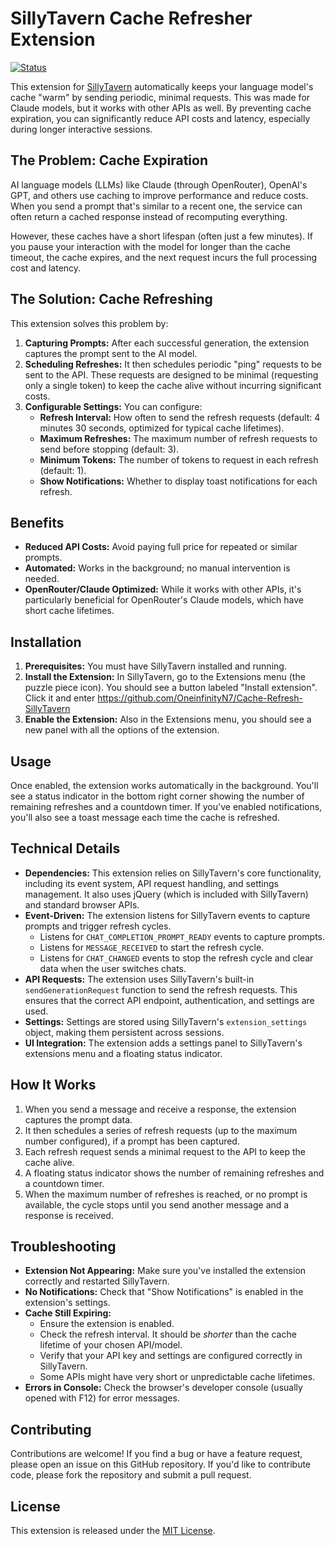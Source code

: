 # SillyTavern Cache Refresher Extension

[![Status](https://img.shields.io/badge/status-beta-yellow.svg)]()

This extension for [SillyTavern](https://github.com/SillyTavern/SillyTavern) automatically keeps your language model's cache "warm" by sending periodic, minimal requests. This was made for Claude models, but it works with other APIs as well. By preventing cache expiration, you can significantly reduce API costs and latency, especially during longer interactive sessions.

## The Problem: Cache Expiration

AI language models (LLMs) like Claude (through OpenRouter), OpenAI's GPT, and others use caching to improve performance and reduce costs. When you send a prompt that's similar to a recent one, the service can often return a cached response instead of recomputing everything.

However, these caches have a short lifespan (often just a few minutes). If you pause your interaction with the model for longer than the cache timeout, the cache expires, and the next request incurs the full processing cost and latency.

## The Solution: Cache Refreshing

This extension solves this problem by:

1.  **Capturing Prompts:** After each successful generation, the extension captures the prompt sent to the AI model.
2.  **Scheduling Refreshes:** It then schedules periodic "ping" requests to be sent to the API. These requests are designed to be minimal (requesting only a single token) to keep the cache alive without incurring significant costs.
3.  **Configurable Settings:** You can configure:
    *   **Refresh Interval:** How often to send the refresh requests (default: 4 minutes 30 seconds, optimized for typical cache lifetimes).
    *   **Maximum Refreshes:** The maximum number of refresh requests to send before stopping (default: 3).
    *   **Minimum Tokens:** The number of tokens to request in each refresh (default: 1).
    *   **Show Notifications:** Whether to display toast notifications for each refresh.

## Benefits

*   **Reduced API Costs:** Avoid paying full price for repeated or similar prompts.
*   **Automated:** Works in the background; no manual intervention is needed.
*   **OpenRouter/Claude Optimized:** While it works with other APIs, it's particularly beneficial for OpenRouter's Claude models, which have short cache lifetimes.

## Installation

1.  **Prerequisites:** You must have SillyTavern installed and running.
2.  **Install the Extension:** In SillyTavern, go to the Extensions menu (the puzzle piece icon). You should see a button labeled "Install extension". Click it and enter https://github.com/OneinfinityN7/Cache-Refresh-SillyTavern
3.  **Enable the Extension:** Also in the Extensions menu, you should see a new panel with all the options of the extension.

## Usage

Once enabled, the extension works automatically in the background. You'll see a status indicator in the bottom right corner showing the number of remaining refreshes and a countdown timer. If you've enabled notifications, you'll also see a toast message each time the cache is refreshed.

## Technical Details

*   **Dependencies:** This extension relies on SillyTavern's core functionality, including its event system, API request handling, and settings management. It also uses jQuery (which is included with SillyTavern) and standard browser APIs.
*   **Event-Driven:** The extension listens for SillyTavern events to capture prompts and trigger refresh cycles.
    *   Listens for `CHAT_COMPLETION_PROMPT_READY` events to capture prompts.
    *   Listens for `MESSAGE_RECEIVED` to start the refresh cycle.
    *   Listens for `CHAT_CHANGED` events to stop the refresh cycle and clear data when the user switches chats.
*   **API Requests:** The extension uses SillyTavern's built-in `sendGenerationRequest` function to send the refresh requests. This ensures that the correct API endpoint, authentication, and settings are used.
*   **Settings:** Settings are stored using SillyTavern's `extension_settings` object, making them persistent across sessions.
*   **UI Integration:** The extension adds a settings panel to SillyTavern's extensions menu and a floating status indicator.

## How It Works

1.  When you send a message and receive a response, the extension captures the prompt data.
2.  It then schedules a series of refresh requests (up to the maximum number configured), if a prompt has been captured.
3.  Each refresh request sends a minimal request to the API to keep the cache alive.
4.  A floating status indicator shows the number of remaining refreshes and a countdown timer.
5.  When the maximum number of refreshes is reached, or no prompt is available, the cycle stops until you send another message and a response is received.

## Troubleshooting

*   **Extension Not Appearing:** Make sure you've installed the extension correctly and restarted SillyTavern.
*   **No Notifications:** Check that "Show Notifications" is enabled in the extension's settings.
*   **Cache Still Expiring:**
    *   Ensure the extension is enabled.
    *   Check the refresh interval. It should be *shorter* than the cache lifetime of your chosen API/model.
    *   Verify that your API key and settings are configured correctly in SillyTavern.
    *   Some APIs might have very short or unpredictable cache lifetimes.
*   **Errors in Console:** Check the browser's developer console (usually opened with F12) for error messages.

## Contributing

Contributions are welcome! If you find a bug or have a feature request, please open an issue on this GitHub repository. If you'd like to contribute code, please fork the repository and submit a pull request.

## License

This extension is released under the [MIT License](LICENSE).
